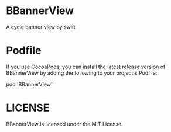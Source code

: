 # BBannerView
A cycle banner view by swift

# Podfile

If you use CocoaPods, you can install the latest release version of BBannerView  by adding the following to your project's Podfile:

pod 'BBannerView'

# LICENSE
BBannerView is licensed under the MIT License.
